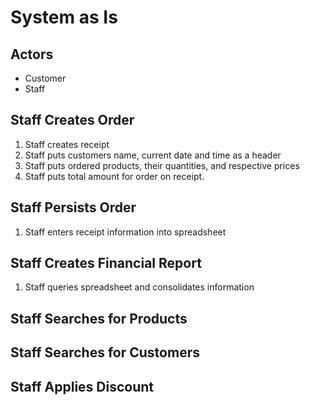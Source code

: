 # System as Is

## Actors

- Customer
- Staff

## Staff Creates Order

1. Staff creates receipt
2. Staff puts customers name, current date and time as a header
3. Staff puts ordered products, their quantities, and respective prices
4. Staff puts total amount for order on receipt.

## Staff Persists Order

1. Staff enters receipt information into spreadsheet

## Staff Creates Financial Report

1. Staff queries spreadsheet and consolidates information

## Staff Searches for Products
	
## Staff Searches for Customers
	
## Staff Applies Discount
